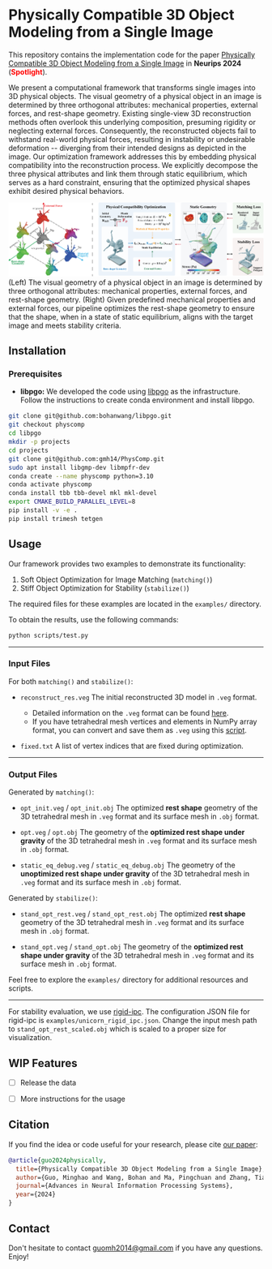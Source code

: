 # Physically Compatible 3D Object Modeling from a Single Image
This repository contains the implementation code for the paper [Physically Compatible 3D Object Modeling from a Single Image](https://arxiv.org/pdf/2405.20283) in **Neurips 2024** (**<span style="color:red;">Spotlight</span>**).

We present a computational framework that transforms single images into 3D physical objects. The visual geometry of a physical object in an image is determined by three orthogonal attributes: mechanical properties, external forces, and rest-shape geometry. Existing single-view 3D reconstruction methods often overlook this underlying composition, presuming rigidity or neglecting external forces. Consequently, the reconstructed objects fail to withstand real-world physical forces, resulting in instability or undesirable deformation -- diverging from their intended designs as depicted in the image. Our optimization framework addresses this by embedding physical compatibility into the reconstruction process. We explicitly decompose the three physical attributes and link them through static equilibrium, which serves as a hard constraint, ensuring that the optimized physical shapes exhibit desired physical behaviors. 

![overview](assets/pipeline.png)
(Left) The visual geometry of a physical object in an image is determined by three orthogonal attributes: mechanical properties, external forces, and rest-shape geometry. (Right) Given predefined mechanical properties and external forces, our pipeline optimizes the rest-shape geometry to ensure that the shape, when in a state of static equilibrium, aligns with the target image and meets stability criteria.


## Installation

### Prerequisites
- __libpgo:__ We developed the code using [libpgo](https://github.com/bohanwang/libpgo/tree/physcomp) as the infrastructure. Follow the instructions to create conda environment and install libpgo.
```bash
git clone git@github.com:bohanwang/libpgo.git
git checkout physcomp
cd libpgo
mkdir -p projects
cd projects
git clone git@github.com:gmh14/PhysComp.git
sudo apt install libgmp-dev libmpfr-dev
conda create --name physcomp python=3.10
conda activate physcomp
conda install tbb tbb-devel mkl mkl-devel
export CMAKE_BUILD_PARALLEL_LEVEL=8
pip install -v -e .
pip install trimesh tetgen
```

## Usage

Our framework provides two examples to demonstrate its functionality:

1. Soft Object Optimization for Image Matching (`matching()`)
2. Stiff Object Optimization for Stability (`stabilize()`)

The required files for these examples are located in the `examples/` directory.

To obtain the results, use the following commands:

```bash
python scripts/test.py
```
---

### Input Files
For both `matching()` and `stabilize()`:
- `reconstruct_res.veg`
  The initial reconstructed 3D model in `.veg` format.  
  - Detailed information on the `.veg` format can be found [here](https://github.com/bohanwang/libpgo/blob/2ddccbea9dd54651ea28f4d389ddefa10b574404/src/core/volumetricMesh/tetMesh.cpp#L62).  
  - If you have tetrahedral mesh vertices and elements in NumPy array format, you can convert and save them as `.veg` using this [script](https://github.com/gmh14/PhysComp/blob/c6d1685bc5f237d0c913f56e5a8c1ac421a6cc78/scripts/test.py#L41C5-L43C91).

- `fixed.txt`
  A list of vertex indices that are fixed during optimization.

---

### Output Files

Generated by `matching()`:
- `opt_init.veg` / `opt_init.obj`
  The optimized **rest shape** geometry of the 3D tetrahedral mesh in `.veg` format and its surface mesh in `.obj` format.

- `opt.veg` / `opt.obj` 
  The geometry of the **optimized rest shape under gravity** of the 3D tetrahedral mesh in `.veg` format and its surface mesh in `.obj` format.

- `static_eq_debug.veg` / `static_eq_debug.obj`
  The geometry of the **unoptimized rest shape under gravity** of the 3D tetrahedral mesh in `.veg` format and its surface mesh in `.obj` format.

Generated by `stabilize()`:
- `stand_opt_rest.veg` / `stand_opt_rest.obj` 
  The optimized **rest shape** geometry of the 3D tetrahedral mesh in `.veg` format and its surface mesh in `.obj` format.

- `stand_opt.veg` / `stand_opt.obj` 
  The geometry of the **optimized rest shape under gravity** of the 3D tetrahedral mesh in `.veg` format and its surface mesh in `.obj` format.



Feel free to explore the `examples/` directory for additional resources and scripts.

---

For stability evaluation, we use [rigid-ipc](https://github.com/ipc-sim/rigid-ipc). The configuration JSON file for rigid-ipc is ``examples/unicorn_rigid_ipc.json``. Change the input mesh path to ``stand_opt_rest_scaled.obj`` which is scaled to a proper size for visualization.

## WIP Features
- [ ] Release the data

- [ ] More instructions for the usage


## Citation
If you find the idea or code useful for your research, please cite [our paper](https://arxiv.org/abs/2405.20510):
```bib
@article{guo2024physically,
  title={Physically Compatible 3D Object Modeling from a Single Image},
  author={Guo, Minghao and Wang, Bohan and Ma, Pingchuan and Zhang, Tianyuan and Owens, Crystal Elaine and Gan, Chuang and Tenenbaum, Joshua B and He, Kaiming and Matusik, Wojciech},
  journal={Advances in Neural Information Processing Systems},
  year={2024}
}
```


## Contact
Don't hesitate to contact guomh2014@gmail.com if you have any questions. Enjoy!
